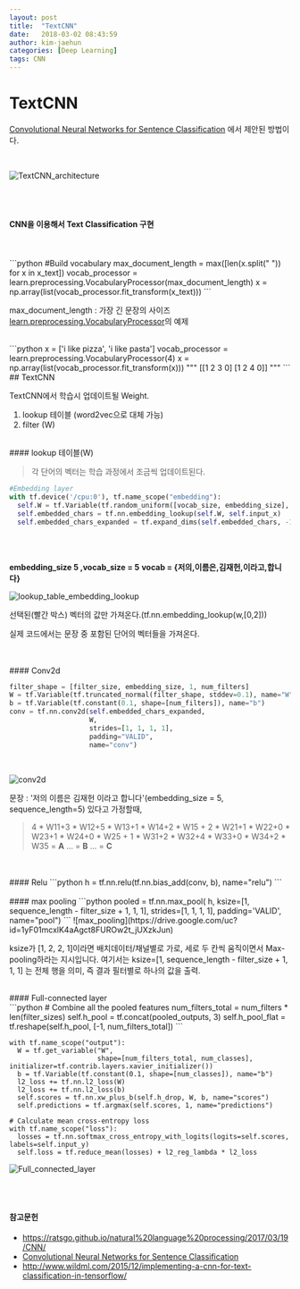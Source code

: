 ```yaml
---
layout: post
title:  "TextCNN"
date:   2018-03-02 08:43:59
author: kim-jaehun
categories: [Deep Learning]
tags: CNN
---
```


# TextCNN

[Convolutional Neural Networks for Sentence Classification](http://emnlp2014.org/papers/pdf/EMNLP2014181.pdf) 에서 제안된 방법이다.

<br>

![TextCNN_architecture](https://drive.google.com/uc?id=1V_eDSDjbEFknbFJPkCACO8ZQSdj7O0os)

<br>
<br>

#### CNN을 이용해서 Text Classification 구현
<br>



<br>
```python
#Build vocabulary
max_document_length = max([len(x.split(" ")) for x in x_text])
vocab_processor = learn.preprocessing.VocabularyProcessor(max_document_length)
x = np.array(list(vocab_processor.fit_transform(x_text)))
```

max_document_length : 가장 긴 문장의 사이즈
[learn.preprocessing.VocabularyProcessor](http://tflearn.org/data_utils/)의 예제

<br>
```python
x = ['i like pizza', 'i like pasta']
vocab_processor = learn.preprocessing.VocabularyProcessor(4)
x = np.array(list(vocab_processor.fit_transform(x)))
"""
[[1 2 3 0]
 [1 2 4 0]]
"""
```


<br>
## TextCNN


TextCNN에서 학습시 업데이트될 Weight.

1. lookup 테이블 (word2vec으로 대체 가능)
2. filter (W)

<br>
####  lookup 테이블(W)

> 각 단어의 벡터는 학습 과정에서 조금씩 업데이트된다.


```python
#Embedding layer
with tf.device('/cpu:0'), tf.name_scope("embedding"):
  self.W = tf.Variable(tf.random_uniform([vocab_size, embedding_size], -1.0, 1.0), name="W")
  self.embedded_chars = tf.nn.embedding_lookup(self.W, self.input_x)
  self.embedded_chars_expanded = tf.expand_dims(self.embedded_chars, -1)
```
<br>
<br>

**embedding_size 5 ,vocab_size = 5**
**vocab = {저의,이름은,김재헌,이라고,합니다}**

![lookup_table_embedding_lookup](https://drive.google.com/uc?id=1MSyJWPTdcymGuoh9YZhfgfsh4efSrpU2)


선택된(빨간 박스) 벡터의 값만 가져온다.(tf.nn.embedding_lookup(w,[0,2]))

실제 코드에서는 문장 중 포함된 단어의 벡터들을 가져온다.



<br>
<br>
#### Conv2d
<br>

```python
filter_shape = [filter_size, embedding_size, 1, num_filters]
W = tf.Variable(tf.truncated_normal(filter_shape, stddev=0.1), name="W")
b = tf.Variable(tf.constant(0.1, shape=[num_filters]), name="b")
conv = tf.nn.conv2d(self.embedded_chars_expanded,
                    W,
                    strides=[1, 1, 1, 1],
                    padding="VALID",
                    name="conv")
```
<br>

![conv2d](https://drive.google.com/uc?id=12nw-bRJX3iwkhHa3gzGC95AjgoGxwV_f)



문장 : '저의 이름은 김재헌 이라고 합니다'(embedding_size = 5, sequence_length=5) 있다고 가정할때,

>4 * W11+3 * W12+5 * W13+1 * W14+2 * W15 + 2 * W21+1 * W22+0 * W23+1 * W24+0 * W25 + 1 * W31+2 * W32+4 * W33+0 * W34+2 * W35 = **A**
>...  = **B**
>...  = **C**


<br>
<br>
#### Relu
```python
h = tf.nn.relu(tf.nn.bias_add(conv, b), name="relu")
```
<br>
<br>
#### max pooling
```python
pooled = tf.nn.max_pool(
                    h,
                    ksize=[1, sequence_length - filter_size + 1, 1, 1],
                    strides=[1, 1, 1, 1],
                    padding='VALID',
                    name="pool")
```
![max_pooling](https://drive.google.com/uc?id=1yF01mcxlK4aAgct8FUROw2t_jUXzkJun)

ksize가 [1, 2, 2, 1]이라면 배치데이터/채널별로 가로, 세로 두 칸씩 움직이면서 Max-pooling하라는 지시입니다.
여기서는 ksize=[1, sequence_length - filter_size + 1, 1, 1] 는 전체 행을 의미, 즉 결과 필터별로 하나의 값을 출력.


<br>
#### Full-connected layer
<br>
```python
# Combine all the pooled features
        num_filters_total = num_filters * len(filter_sizes)
        self.h_pool = tf.concat(pooled_outputs, 3)
        self.h_pool_flat = tf.reshape(self.h_pool, [-1, num_filters_total])
```

```
with tf.name_scope("output"):
  W = tf.get_variable("W",
                      shape=[num_filters_total, num_classes], initializer=tf.contrib.layers.xavier_initializer())
  b = tf.Variable(tf.constant(0.1, shape=[num_classes]), name="b")
  l2_loss += tf.nn.l2_loss(W)
  l2_loss += tf.nn.l2_loss(b)
  self.scores = tf.nn.xw_plus_b(self.h_drop, W, b, name="scores")
  self.predictions = tf.argmax(self.scores, 1, name="predictions")

# Calculate mean cross-entropy loss
with tf.name_scope("loss"):
  losses = tf.nn.softmax_cross_entropy_with_logits(logits=self.scores, labels=self.input_y)
  self.loss = tf.reduce_mean(losses) + l2_reg_lambda * l2_loss
```

![Full_connected_layer](https://drive.google.com/uc?id=10iQTHJuPqRRixBNuqLxpkJic9DqmERfr)






<br><br>
#### 참고문헌


* https://ratsgo.github.io/natural%20language%20processing/2017/03/19/CNN/
* [Convolutional Neural Networks for Sentence Classification](http://emnlp2014.org/papers/pdf/EMNLP2014181.pdf)
* http://www.wildml.com/2015/12/implementing-a-cnn-for-text-classification-in-tensorflow/
